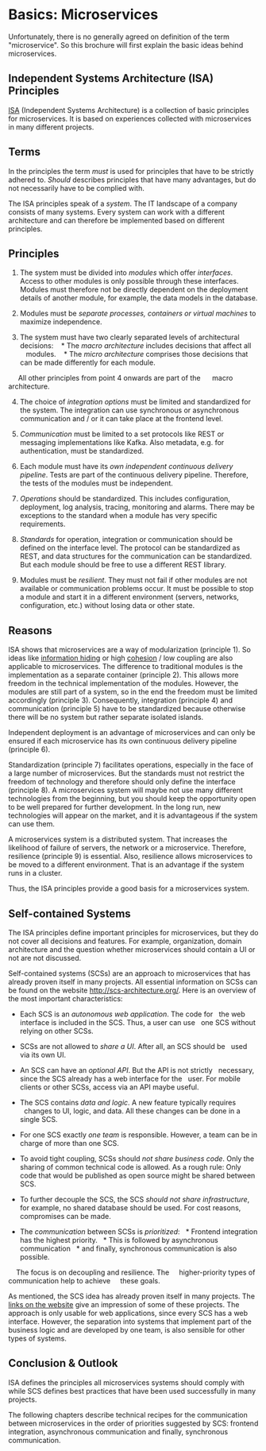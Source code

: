 # Basics: Microservices

Unfortunately, there is no generally agreed on definition of the term
"microservice". So this brochure will first explain the basic ideas
behind microservices.

## Independent Systems Architecture (ISA) Principles

[ISA](http://isa-principles.org) (Independent Systems Architecture)
is a collection of basic principles for microservices. It is based on
experiences collected with microservices in many different projects.

## Terms

In the principles the term *must* is used for principles that have to be strictly
adhered to.  *Should* describes principles that have many
advantages, but do not necessarily have to be complied with.

The ISA principles speak of a *system*. The IT landscape of a company
consists of many systems. Every system can work with a different
architecture and can therefore be implemented based on different
principles.

## Principles

1. The system must be divided into *modules* which offer
 *interfaces*. Access to other modules is only possible through these
 interfaces.  Modules must therefore not be directly dependent on the
 deployment details of another module, for example, the data models in the
 database.

2. Modules must be *separate processes, containers or virtual
 machines* to maximize independence.

3. The system must have two clearly separated levels of
architectural decisions:
   * The *macro architecture* includes decisions that affect all
   modules.
   * The *micro architecture* comprises those decisions that can be made
  differently for each module.

     All other principles from point 4 onwards are part of the
     macro architecture.

4. The choice of *integration options* must be limited and
standardized for the system. The integration can use synchronous or
asynchronous communication and / or it can take place at the frontend
level.

5. *Communication* must be limited to a set protocols like REST or
messaging implementations like Kafka. Also metadata, e.g. for
authentication, must be standardized.

6. Each module must have its *own independent continuous delivery
pipeline*. Tests are part of the continuous delivery pipeline.
Therefore, the tests of the modules must be independent.

7. *Operations* should be standardized. This includes configuration,
deployment, log analysis, tracing, monitoring and alarms. There may be
exceptions to the standard when a module has very specific
requirements.

8. *Standards* for operation, integration or communication should be
defined on the interface level. The protocol can be standardized as
REST, and data structures for the communication can be standardized.
But each module should be free to use a different REST library.

9. Modules must be *resilient*. They must not fail if other modules
are not available or communication problems occur. It must be possible
to stop a module and start it in a different environment (servers,
networks, configuration, etc.)  without losing data or other state.

## Reasons

ISA shows that microservices are a way of modularization (principle
1). So ideas like
[information hiding](https://en.wikipedia.org/wiki/Information_hiding)
or high
[cohesion](https://en.wikipedia.org/wiki/Cohesion_%28computer_science%29)
/ low coupling are also applicable to microservices. The difference to
traditional modules is the implementation as a separate container
(principle 2). This allows more freedom in the technical
implementation of the modules. However, the modules are still part of
a system, so in the end the freedom must be limited accordingly (principle 3).
Consequently, integration (principle 4) and communication (principle
5) have to be standardized because otherwise there will be no system but rather
separate isolated islands.

Independent deployment is an advantage of microservices and can only
be ensured if each microservice has its own continuous delivery
pipeline (principle 6).

Standardization (principle 7) facilitates operations, especially in the face of
a large number of microservices. But the standards must not restrict
the freedom of technology and therefore should only define the
interface (principle 8). A microservices system will maybe not use
many different technologies from the beginning, but you should keep
the opportunity open to be well prepared for further
development. In the long run, new technologies will appear on the
market, and it is advantageous if the system can use them.

A microservices system is a distributed system. That increases the
likelihood of failure of servers, the network or a
microservice. Therefore, resilience (principle 9) is essential. Also,
resilience allows microservices to be moved to a different
environment. That is an advantage if the system runs in a cluster.

Thus, the ISA principles provide a good basis for a
microservices system.

## Self-contained Systems

The ISA principles define important principles for microservices, but
they do not cover all decisions and features. For example,
organization, domain architecture and the question whether microservices should
contain a UI or not are not discussed.

Self-contained systems (SCSs) are an approach to microservices that
has already proven itself in many projects. All essential
information on SCSs can be found on the website
<http://scs-architecture.org/>. Here is an overview of the
most important characteristics:

- Each SCS is an *autonomous web application*. The code for 
  the web interface is included in the SCS. Thus, a user can use
  one SCS without relying on other SCSs.

- SCSs are not allowed to *share a UI*. After all, an SCS should be
  used via its own UI.

- An SCS can have an *optional API*. But the API is not strictly
  necessary, since the SCS already has a web interface for the
  user. For mobile clients or other SCSs, access via an API maybe
  useful.

- The SCS contains *data and logic*. A new feature typically requires
  changes to UI, logic, and data. All these changes can be done in
  a single SCS.

- For one SCS exactly *one team* is responsible. However, a team can
  be in charge of more than one SCS.

- To avoid tight coupling, SCSs should *not share business
code*. Only the sharing of common technical code is allowed. As a rough rule: Only
code that would be published as open source might be shared between
SCS.

- To further decouple the SCS, the SCS *should not share
infrastructure*, for example, no shared database should be used. For
cost reasons, compromises can be made.

- The *communication* between SCSs is *prioritized*:
  * Frontend integration has the highest priority.
  * This is followed by asynchronous communication
  * and finally, synchronous communication is also possible.

    The focus is on decoupling and resilience. The
    higher-priority types of communication help to achieve
    these goals.

As mentioned, the SCS idea has already proven itself in many projects. The
[links on the website](http://scs-architecture.org/links.html) give
an impression of some of these projects. The approach is only usable for web
applications, since every SCS has a web interface. However, the separation
into systems that implement part of the business logic and are developed by one
team, is also sensible for other types of systems.

## Conclusion & Outlook

ISA defines the principles all microservices systems should comply with while SCS
defines best practices that have been used successfully in many projects.

The following chapters describe technical recipes for the communication
between microservices in the order of priorities suggested by SCS: frontend
integration, asynchronous communication and finally, synchronous
communication.
